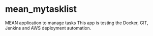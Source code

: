 # mean_mytasklist
MEAN application to manage tasks
This app is testing the Docker, GIT, Jenkins and AWS deployment automation.
